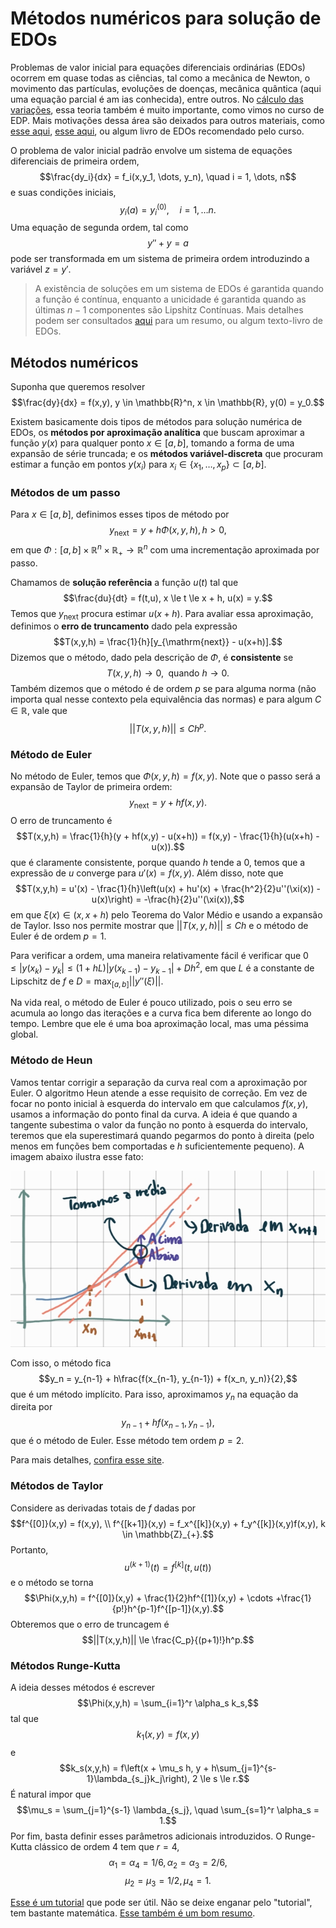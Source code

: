 # Métodos numéricos para solução de EDOs

Problemas de valor inicial para equações diferenciais ordinárias (EDOs)
ocorrem em quase todas as ciências, tal como a mecânica de Newton, o movimento
das partículas, evoluções de doenças, mecânica quântica (aqui uma equação
parcial é am ias conhecida), entre outros. No [cálculo das variações](https://lucasmoschen.github.io/ta-sessions/edp/calculus_of_variations/), essa
teoria também é muito importante, como vimos no curso de EDP. Mais motivações
dessa área são deixados para outros materiais, como [esse aqui](https://mathinsight.org/ordinary_differential_equation_introduction),
[esse aqui](https://towardsdatascience.com/ordinal-differential-equation-ode-in-python-8dc1de21323b),
ou algum livro de EDOs recomendado pelo curso.  

O problema de valor inicial padrão envolve um sistema de equações 
diferenciais de primeira ordem, 
$$\frac{dy_i}{dx} = f_i(x,y_1, \dots, y_n), \quad i = 1, \dots, n$$
e suas condições iniciais, 
$$y_i(a) = y_i^{(0)}, \quad i = 1, \dots n.$$
Uma equação de segunda ordem, tal como 
$$y'' + y = a$$
pode ser transformada em um sistema de primeira ordem introduzindo 
a variável $z = y'$. 

> A existência de soluções em um sistema de EDOs é garantida quando a função
> é contínua, enquanto a unicidade é garantida quando as últimas $n-1$
> componentes são Lipshitz Contínuas. Mais detalhes podem ser consultados [aqui](https://github.com/lucasmoschen/ta-sessions/blob/master/Ordinary_Differential_Equations/Extra/TeoremaFundamental.pdf)
> para um resumo, ou algum texto-livro de EDOs. 

## Métodos numéricos 

Suponha que queremos resolver 
$$\frac{dy}{dx} = f(x,y), y \in \mathbb{R}^n, x \in \mathbb{R}, y(0) = y_0.$$

Existem basicamente dois tipos de métodos para solução numérica de EDOs, 
os **métodos por aproximação analítica** que buscam aproximar a função 
$y(x)$ para qualquer ponto $x \in [a,b]$, tomando a forma de uma expansão de
série truncada; e os **métodos variável-discreta** que procuram estimar
a função em pontos $y(x_i)$ para $x_i \in \{x_1, \dots, x_p\} \subset [a,b]$. 

### Métodos de um passo 

Para $x \in [a,b]$, definimos esses tipos de método por 
$$y_{\mathrm{next}} = y + h\Phi(x, y, h), h > 0,$$
em que $\Phi : [a,b] \times \mathbb{R}^n \times \mathbb{R}_{+} \to
\mathbb{R}^n$ com uma incrementação aproximada por passo. 

Chamamos de **solução referência** a função $u(t)$ tal que 
$$\frac{du}{dt} = f(t,u), x \le t \le x + h, u(x) = y.$$
Temos que $y_{\mathrm{next}}$ procura estimar $u(x+h)$. Para avaliar essa 
aproximação, definimos o **erro de truncamento** dado pela expressão
$$T(x,y,h) = \frac{1}{h}[y_{\mathrm{next}} - u(x+h)].$$
Dizemos que o método, dado pela descrição de $\Phi$, é **consistente** se 
$$T(x,y,h) \to 0, \; \text{ quando  } h \to 0.$$
Também dizemos que o método é de ordem $p$ se para alguma norma (não importa
qual nesse contexto pela equivalência das normas) e para algum $C \in
\mathbb{R}$, vale que 
$$||T(x,y,h)|| \le Ch^p.$$

### Método de Euler 

No método de Euler, temos que $\Phi(x,y,h) = f(x,y)$. Note que o passo 
será a expansão de Taylor de primeira ordem: 
$$y_{\mathrm{next}} = y + hf(x,y).$$
O erro de truncamento é
$$T(x,y,h) = \frac{1}{h}(y + hf(x,y) - u(x+h)) = f(x,y) - \frac{1}{h}(u(x+h) -
u(x)).$$
que é claramente consistente, porque quando $h$ tende a 0, temos que a
expressão de $u$ converge para $u'(x) = f(x,y)$. Além disso, note que 
$$T(x,y,h) = u'(x) - \frac{1}{h}\left(u(x) + hu'(x) + \frac{h^2}{2}u''(\xi(x)) -
u(x)\right) = -\frac{h}{2}u''(\xi(x)),$$
em que $\xi(x) \in (x, x+h)$ pelo Teorema do Valor Médio e usando a 
expansão de Taylor. Isso nos permite mostrar que $||T(x,y,h)|| \le Ch$ e 
o método de Euler é de ordem $p=1$. 

Para verificar a ordem, uma maneira relativamente fácil é 
verificar que $0 \le |y(x_k) - y_k| \le (1 + hL)|y(x_{k-1}) - y_{k-1}| +
Dh^2$, em que $L$ é a constante de Lipschitz de $f$ e $D =
\max_{[a,b]}||y''(\xi)||$.

Na vida real, o método de Euler é pouco utilizado, pois o seu erro se 
acumula ao longo das iterações e a curva fica bem diferente ao longo 
do tempo. Lembre que ele é uma boa aproximação local, mas uma péssima 
global. 

### Método de Heun 

Vamos tentar corrigir a separação da curva real com a aproximação 
por Euler. O algoritmo Heun atende a esse requisito de correção. 
Em vez de focar no ponto inicial à esquerda do intervalo em que 
calculamos $f(x,y)$, usamos a informação do ponto final da curva. A ideia é
que quando a tangente subestima o valor da função no ponto à esquerda do
intervalo, teremos que ela superestimará quando pegarmos do ponto à direita
(pelo menos em funções bem comportadas e $h$ suficientemente pequeno). A
imagem abaixo ilustra esse fato: 

![Intuição algoritmo de Heun.](euler-heun.png)

Com isso, o método fica 
$$y_n = y_{n-1} + h\frac{f(x_{n-1}, y_{n-1}) + f(x_n, y_n)}{2},$$
que é um método implícito. Para isso, aproximamos $y_n$ na equação da direita
por $$y_{n-1} + hf(x_{n-1}, y_{n-1}),$$
que é o método de Euler. Esse método tem ordem $p=2$. 

Para mais detalhes, [confira esse
site](http://calculuslab.deltacollege.edu/ODE/7-C-2/7-C-2-h.html). 

### Métodos de Taylor 

Considere as derivadas totais de $f$ dadas por 
$$f^{[0]}(x,y) = f(x,y), \\ 
f^{[k+1]}(x,y) = f_x^{[k]}(x,y) + f_y^{[k]}(x,y)f(x,y), k \in
\mathbb{Z}_{+}.$$
Portanto, 
$$u^{(k+1)}(t) = f^{[k]}(t, u(t))$$
e o método se torna 
$$\Phi(x,y,h) = f^{[0]}(x,y) + \frac{1}{2}hf^{[1]}(x,y) + \cdots
+\frac{1}{p!}h^{p-1}f^{[p-1]}(x,y).$$
Obteremos que o erro de truncagem é 
$$||T(x,y,h)|| \le \frac{C_p}{(p+1)!}h^p.$$

### Métodos Runge-Kutta 

A ideia desses métodos é escrever 
$$\Phi(x,y,h) = \sum_{i=1}^r \alpha_s k_s,$$
tal que
$$k_1(x,y) = f(x,y)$$
e 
$$k_s(x,y,h) = f\left(x + \mu_s h, y +
h\sum_{j=1}^{s-1}\lambda_{s_j}k_j\right), 2 \le s \le r.$$
É natural impor que 
$$\mu_s = \sum_{j=1}^{s-1} \lambda_{s_j}, \quad \sum_{s=1}^r \alpha_s = 1.$$
Por fim, basta definir esses parâmetros adicionais introduzidos. O
Runge-Kutta clássico de ordem 4 tem que $r = 4$, 
$$\alpha_1 = \alpha_4 = 1/6, \alpha_2 = \alpha_3 = 2/6,$$
$$\mu_2 = \mu_3 = 1/2, \mu_4 = 1.$$

[Esse é um
tutorial](https://www.math.auckland.ac.nz/~butcher/ODE-book-2008/Tutorials/RK-methods.pdf)
que pode ser útil. Não se deixe enganar pelo "tutorial", tem bastante
matemática. [Esse também é um bom
resumo](https://www.johndcook.com/blog/2020/02/13/runge-kutta-methods/). 